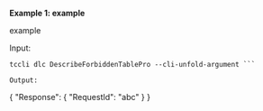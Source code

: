 **Example 1: example**

example

Input: 

```
tccli dlc DescribeForbiddenTablePro --cli-unfold-argument ```

Output: 
```
{
    "Response": {
        "RequestId": "abc"
    }
}
```

